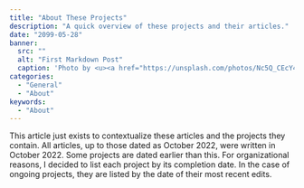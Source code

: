 ```yaml
---
title: "About These Projects"
description: "A quick overview of these projects and their articles."
date: "2099-05-28"
banner:
  src: ""
  alt: "First Markdown Post"
  caption: 'Photo by <u><a href="https://unsplash.com/photos/Nc5Q_CEcY44">Florian Olivo</a></u>'
categories:
  - "General"
  - "About"
keywords:
  - "About"
---
```


This article just exists to contextualize these articles and the projects they contain. All articles, up to those dated as October 2022, were written in October 2022. Some projects are dated earlier than this. For organizational reasons, I decided to list each project by its completion date. In the case of ongoing projects, they are listed by the date of their most recent edits.